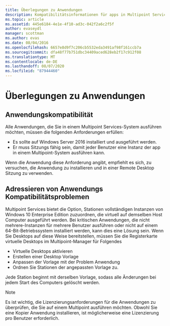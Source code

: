 ```yaml
---
title: Überlegungen zu Anwendungen
description: Kompatibilitätsinformationen für apps in Multipoint Services
ms.topic: article
ms.assetid: 445e6184-4e1e-4f10-ad3c-042f2a6c2f5f
author: evaseydl
manager: scottman
ms.author: evas
ms.date: 08/04/2016
ms.openlocfilehash: 6657e8d9f7c206cb5532eda3491af98f161ccb7a
ms.sourcegitcommit: dfa48f77b751dbc34409aced628eb2f17c912f08
ms.translationtype: MT
ms.contentlocale: de-DE
ms.lasthandoff: 08/07/2020
ms.locfileid: "87944460"
---
```

# <a name="application-considerations"></a>Überlegungen zu Anwendungen

## <a name="application-compatibility"></a>Anwendungskompatibilität

Alle Anwendungen, die Sie in einem Multipoint Services-System ausführen möchten, müssen die folgenden Anforderungen erfüllen:

- Es sollte auf Windows Server 2016 installiert und ausgeführt werden.
- Er muss Sitzungs fähig sein, damit jeder Benutzer eine Instanz der app in einem Multipoint-System ausführen kann.

Wenn die Anwendung diese Anforderung angibt, empfiehlt es sich, zu versuchen, die Anwendung zu installieren und in einer Remote Desktop Sitzung zu verwenden.

## <a name="addressing-application-compatibility-problems"></a>Adressieren von Anwendungs Kompatibilitätsproblemen
Multipoint Services bietet die Option, Stationen vollständigen Instanzen von Windows 10 Enterprise Edition zuzuordnen, die virtuell auf demselben Host Computer ausgeführt werden. Bei kritischen Anwendungen, die nicht mehrere-Instanzen für mehrere Benutzer ausführen oder nicht auf einem 64-Bit-Betriebssystem installiert werden, kann dies eine Lösung sein. Wenn Sie Desktops auf diese Weise bereitstellen, müssen Sie die Registerkarte virtuelle Desktops im Multipoint-Manager für Folgendes

-   Virtuelle Desktops aktivieren
-   Erstellen einer Desktop Vorlage
-   Anpassen der Vorlage mit der Problem Anwendung
-   Ordnen Sie Stationen der angepassten Vorlage zu.

Jede Station beginnt mit derselben Vorlage, sodass alle Änderungen bei jedem Start des Computers gelöscht werden.

>[!NOTE]
>Es ist wichtig, die Lizenzierungsanforderungen für die Anwendungen zu überprüfen, die Sie auf einem Multipoint ausführen möchten. Obwohl Sie eine Kopier Anwendung installieren, ist möglicherweise eine Lizenzierung pro Benutzer erforderlich.

